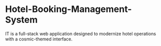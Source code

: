 # Hotel-Booking-Management-System
 IT is a full-stack web application designed to modernize hotel operations with a cosmic-themed interface. 
